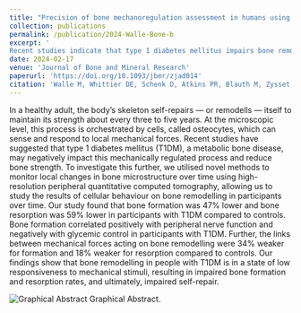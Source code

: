 ```yaml
---
title: "Precision of bone mechanoregulation assessment in humans using longitudinal high-resolution peripheral quantitative computed tomography in vivo."
collection: publications
permalink: /publication/2024-Walle-Bone-b
excerpt: '
Recent studies indicate that type 1 diabetes mellitus impairs bone remodeling by reducing the skeleton's responsiveness to mechanical stimuli, leading to significantly lower bone formation and resorption rates compared to healthy controls.'
date: 2024-02-17
venue: 'Journal of Bone and Mineral Research'
paperurl: 'https://doi.org/10.1093/jbmr/zjad014'
citation: 'Walle M, Whittier DE, Schenk D, Atkins PR, Blauth M, Zysset P, Lippuner K, Müller R, Collins CJ. Precision of bone mechanoregulation assessment in humans using longitudinal high-resolution peripheral quantitative computed tomography in vivo. Bone. 2023 Jul 1;172:116780.'
---
```


In a healthy adult, the body’s skeleton self-repairs — or remodells — itself to maintain its strength about every three to five years. At the microscopic level, this process is orchestrated by cells, called osteocytes, which can sense and respond to local mechanical forces. Recent studies have suggested that type 1 diabetes mellitus (T1DM), a metabolic bone disease, may negatively impact this mechanically regulated process and reduce bone strength. To investigate this further, we utilised novel methods to monitor local changes in bone microstructure over time using high-resolution peripheral quantitative computed tomography, allowing us to study the results of cellular behaviour on bone remodelling in participants over time. Our study found that bone formation was 47% lower and bone resorption was 59% lower in participants with T1DM compared to controls. Bone formation correlated positively with peripheral nerve function and negatively with glycemic control in participants with T1DM. Further, the links between mechanical forces acting on bone remodelling were 34% weaker for formation and 18% weaker for resorption compared to controls. Our findings show that bone remodelling in people with T1DM is in a state of low responsiveness to mechanical stimuli, resulting in impaired bone formation and resorption rates, and ultimately, impaired self-repair.

![Graphical Abstract](nnn.png)
Graphical Abstract. 
